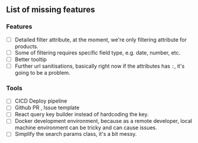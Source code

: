 ## List of missing features

### Features

- [ ] Detailed filter attribute, at the moment, we're only filtering attribute for products.
- [ ] Some of filtering requires specific field type, e.g. date, number, etc.
- [ ] Better tooltip
- [ ] Further url sanitisations, basically right now if the attributes has `:`, it's going to be a problem.

### Tools

- [ ] CICD Deploy pipeline
- [ ] Github PR , Issue template
- [ ] React query key builder instead of hardcoding the key.
- [ ] Docker development environment, because as a remote developer, local machine environment can be tricky and can cause issues.
- [ ] Simplify the search params class, it's a bit messy.
